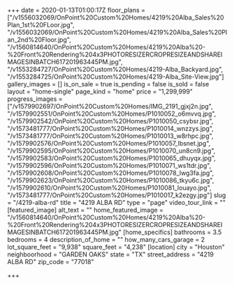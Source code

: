 +++
date = 2020-01-13T01:00:17Z
floor_plans = ["/v1556032069/OnPoint%20Custom%20Homes/4219%20Alba_Sales%20Plan_1st%20FLoor.jpg", "/v1556032069/OnPoint%20Custom%20Homes/4219%20Alba_Sales%20Plan_2nd%20Floor.jpg", "/v1560814640/OnPoint%20Custom%20Homes/4219%20Alba%20-%20Front%20Rendering%204x3PHOTORESIZERCROPRESIZEANDSHAREIMAGESINBATCH617201963445PM.jpg", "/v1553284727/OnPoint%20Custom%20Homes/4219-Alba_Backyard.jpg", "/v1553284725/OnPoint%20Custom%20Homes/4219-Alba_Site-View.jpg"]
gallery_images = []
is_on_sale = true
is_pending = false
is_sold = false
layout = "home-single"
page_kind = "home"
price = "1,299,999"
progress_images = ["/v1579902697/OnPoint%20Custom%20Homes/IMG_2191_gjxj2n.jpg", "/v1579902551/OnPoint%20Custom%20Homes/P1010052_o6mvvq.jpg", "/v1579902542/OnPoint%20Custom%20Homes/P1010050_csybsr.jpg", "/v1573481777/OnPoint%20Custom%20Homes/P1010014_wnzzys.jpg", "/v1573481777/OnPoint%20Custom%20Homes/P1010013_w8rhpc.jpg", "/v1579902576/OnPoint%20Custom%20Homes/P1010057_lbsnet.jpg", "/v1579902595/OnPoint%20Custom%20Homes/P1010070_un8cn9.jpg", "/v1579902583/OnPoint%20Custom%20Homes/P1010065_dhuyqx.jpg", "/v1579902596/OnPoint%20Custom%20Homes/P1010071_ws1tdr.jpg", "/v1579902608/OnPoint%20Custom%20Homes/P1010078_lwg3fa.jpg", "/v1579902623/OnPoint%20Custom%20Homes/P1010086_tkyu6c.jpg", "/v1579902610/OnPoint%20Custom%20Homes/P1010081_louayo.jpg", "/v1573481777/OnPoint%20Custom%20Homes/P1010017_k2ezgy.jpg"]
slug = "/4219-alba-rd"
title = "4219 ALBA RD"
type = "page"
video_tour_link = ""
[featured_image]
alt_text = ""
home_featured_image = "/v1560814640/OnPoint%20Custom%20Homes/4219%20Alba%20-%20Front%20Rendering%204x3PHOTORESIZERCROPRESIZEANDSHAREIMAGESINBATCH617201963445PM.jpg"
[home_specifics]
bathrooms = 3.5
bedrooms = 4
description_of_home = ""
how_many_cars_garage = 2
lot_square_feet = "9,938"
square_feet = "4,238"
[location]
city = "Houston"
neighboorhood = "GARDEN OAKS"
state = "TX"
street_address = "4219 ALBA RD"
zip_code = "77018"

+++
